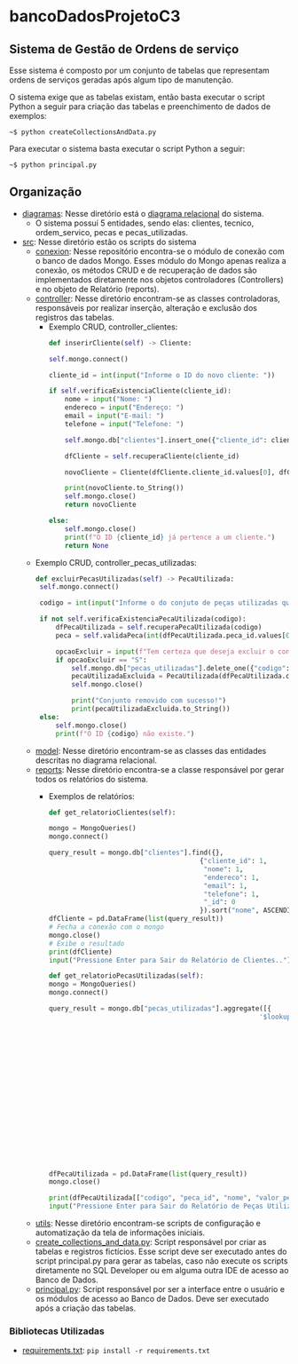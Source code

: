 # bancoDadosProjetoC3
## Sistema de Gestão de Ordens de serviço

Esse sistema é composto por um conjunto de tabelas que representam ordens de serviços geradas após algum tipo de manutenção.

O sistema exige que as tabelas existam, então basta executar o script Python a seguir para criação das tabelas e preenchimento de dados de exemplos:
```shell
~$ python createCollectionsAndData.py
```
Para executar o sistema basta executar o script Python a seguir:
```shell
~$ python principal.py
```
## Organização
- [diagramas](diagramas): Nesse diretório está o [diagrama relacional](diagramas/Diagrama_BD_Trabalho.pdf) do sistema.
    * O sistema possuí 5 entidades, sendo elas: clientes, tecnico, ordem_servico, pecas e pecas_utilizadas.
- [src](src): Nesse diretório estão os scripts do sistema
    * [conexion](src/conexion): Nesse repositório encontra-se o módulo de conexão com o banco de dados Mongo. Esses módulo do Mongo apenas realiza a conexão, os métodos CRUD e de recuperação de dados são implementados diretamente nos objetos controladores (Controllers) e no objeto de Relatório (reports).
    * [controller](src/controller): Nesse diretório encontram-se as classes controladoras, responsáveis por realizar inserção, alteração e exclusão dos registros das tabelas.
      - Exemplo CRUD, controller_clientes:
        ```python
        def inserirCliente(self) -> Cliente:

        self.mongo.connect()

        cliente_id = int(input("Informe o ID do novo cliente: "))

        if self.verificaExistenciaCliente(cliente_id):
            nome = input("Nome: ")
            endereco = input("Endereço: ")
            email = input("E-mail: ")
            telefone = input("Telefone: ")

            self.mongo.db["clientes"].insert_one({"cliente_id": cliente_id, "nome": nome, "endereco": endereco, "email": email, "telefone": telefone})

            dfCliente = self.recuperaCliente(cliente_id)

            novoCliente = Cliente(dfCliente.cliente_id.values[0], dfCliente.nome.values[0], dfCliente.endereco.values[0], dfCliente.email.values[0], dfCliente.telefone.values[0])

            print(novoCliente.to_String())
            self.mongo.close()
            return novoCliente
    
        else:
            self.mongo.close()
            print(f"O ID {cliente_id} já pertence a um cliente.")
            return None
        ```
     - Exemplo CRUD, controller_pecas_utilizadas:
       ```python
       def excluirPecasUtilizadas(self) -> PecaUtilizada:
        self.mongo.connect()

        codigo = int(input("Informe o do conjuto de peças utilizadas que será excluído: "))

        if not self.verificaExistenciaPecaUtilizada(codigo):
            dfPecaUtilizada = self.recuperaPecaUtilizada(codigo)
            peca = self.validaPeca(int(dfPecaUtilizada.peca_id.values[0]))

            opcaoExcluir = input(f"Tem certeza que deseja excluir o conjunto de peças ID {codigo}? (S |N) ").upper()
            if opcaoExcluir == "S":
                self.mongo.db["pecas_utilizadas"].delete_one({"codigo": codigo})
                pecaUtilizadaExcluida = PecaUtilizada(dfPecaUtilizada.codigo.values[0], dfPecaUtilizada.peca_id.values[0], dfPecaUtilizada.quant_utilizada.values[0])
                self.mongo.close()

                print("Conjunto removido com sucesso!")
                print(pecaUtilizadaExcluida.to_String())
        else:
            self.mongo.close()
            print(f"O ID {codigo} não existe.")
       ```
    * [model](src/model): Nesse diretório encontram-se as classes das entidades descritas no diagrama relacional.
    * [reports](src/reports): Nesse diretório encontra-se a classe responsável por gerar todos os relatórios do sistema.
         - Exemplos de relatórios:
           ```python
           def get_relatorioClientes(self):

           mongo = MongoQueries()
           mongo.connect()

           query_result = mongo.db["clientes"].find({}, 
                                                 {"cliente_id": 1, 
                                                  "nome": 1,
                                                  "endereco": 1,
                                                  "email": 1,
                                                  "telefone": 1, 
                                                  "_id": 0
                                                 }).sort("nome", ASCENDING)
           dfCliente = pd.DataFrame(list(query_result))
           # Fecha a conexão com o mongo
           mongo.close()
           # Exibe o resultado
           print(dfCliente)
           input("Pressione Enter para Sair do Relatório de Clientes..")
           ```

           ```python
           def get_relatorioPecasUtilizadas(self):
           mongo = MongoQueries()
           mongo.connect()

           query_result = mongo.db["pecas_utilizadas"].aggregate([{
                                                                '$lookup':{'from': "pecas",
                                                                           'localField': "peca_id",'foreignField': "peca_id",'as': "peca_id"
                                                                           }
                                                                           },
                                                                           {
                                                                        '$unwind': {'path': '$peca_id'}
                                                                            },
                                                                           {
                                                                               '$project':
                                                                               {
                                                                               'codigo': 1,
                                                                               'peca_id': '$peca_id.peca_id',
                                                                               'nome': '$peca_id.nome',
                                                                               'valor_peca': '$peca_id.preco_uni',
                                                                               'quant_utilizada': 1,
                                                                               'valor_total_pecas': {'$multiply':["$quant_utilizada", "$peca_id.preco_uni"]},
                                                                               '_id': 0
                                                                               }
                                                                            }])
           dfPecaUtilizada = pd.DataFrame(list(query_result))
           mongo.close()

           print(dfPecaUtilizada[["codigo", "peca_id", "nome", "valor_peca", "quant_utilizada", "valor_total_pecas"]])
           input("Pressione Enter para Sair do Relatório de Peças Utilizadas..")   
           ```
    * [utils](src/utils): Nesse diretório encontram-se scripts de configuração e automatização da tela de informações iniciais.
    * [create_collections_and_data.py](src/createCollectionsAndData.py): Script responsável por criar as tabelas e registros fictícios. Esse script deve ser executado antes do script principal.py para gerar as tabelas, caso não execute os scripts diretamente no SQL Developer ou em alguma outra IDE de acesso ao Banco de Dados.
    * [principal.py](src/principal.py): Script responsável por ser a interface entre o usuário e os módulos de acesso ao Banco de Dados. Deve ser executado após a criação das tabelas.

### Bibliotecas Utilizadas
- [requirements.txt](src/requirements.txt): `pip install -r requirements.txt`

